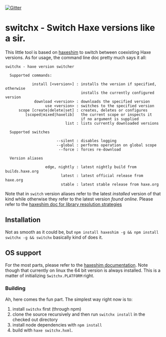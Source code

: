 [![Gitter](https://badges.gitter.im/Join%20Chat.svg)](https://gitter.im/lix-pm/Lobby)

# switchx - Switch Haxe versions like a sir.

This little tool is based on [haxeshim](https://github.com/lix-pm/haxeshim) to switch between coexisting Haxe versions. As for usage, the command line doc pretty much says it all:

```
switchx - haxe version switcher

  Supported commands:

            install [<version>] : installs the version if specified, otherwise
                                  installs the currently configured version
             download <version> : downloads the specified version
                  use <version> : switches to the specified version
      scope [create|delete|set] : creates, deletes or configures
         [scoped|mixed|haxelib]   the current scope or inspects it
                                  if no argument is supplied
                           list : lists currently downloaded versions

  Supported switches

                       --silent : disables logging
                       --global : performs operation on global scope
                        --force : forces re-download

  Version aliases

                  edge, nightly : latest nightly build from builds.haxe.org
                         latest : latest official release from haxe.org
                         stable : latest stable release from haxe.org              
```

Note that in `switch` version aliases refer to the latest *installed* version of that kind while otherwise they refer to the latest version *found online*. Please refer to the [haxeshim doc for library resolution strategies](https://github.com/lix-pm/haxeshim#library-resolution)

## Installation

Not as smooth as it could be, but `npm install haxeshim -g && npm install switchx -g && switchx` basically kind of does it. 

## OS support

For the most parts, please refer to the [haxeshim documentation](https://github.com/lix-pm/haxeshim#os-support). Note though that currently on linux the 64 bit version is always installed. This is a matter of initializing `Switchx.PLATFORM` right.

### Building

Ah, here comes the fun part. The simplest way right now is to:
  
1. install `switchx` first (through npm)
2. clone the source recursively and then run `switchx install` in the checked out directory
3. install node dependencies with `npm install`
4. build with `haxe switchx.hxml`.
